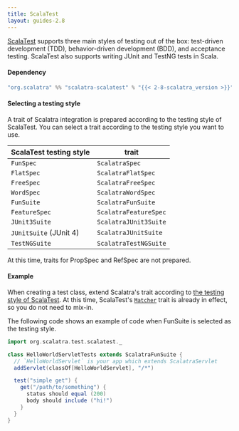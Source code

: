 ```yaml
---
title: ScalaTest
layout: guides-2.8
---
```


[ScalaTest](http://scalatest.org/) supports three main styles of testing out of
the box: test-driven development (TDD), behavior-driven development (BDD), and
acceptance testing. ScalaTest also supports writing JUnit and TestNG tests in
Scala.

#### Dependency

```scala
"org.scalatra" %% "scalatra-scalatest" % "{{< 2-8-scalatra_version >}}" % "test"
```

#### Selecting a testing style

A trait of Scalatra integration is prepared according to the testing style of ScalaTest.
You can select a trait according to the testing style you want to use.

|ScalaTest testing style|trait|
|---|---|
|`FunSpec`|`ScalatraSpec`|
|`FlatSpec`|`ScalatraFlatSpec`|
|`FreeSpec`|`ScalatraFreeSpec`|
|`WordSpec`|`ScalatraWordSpec`|
|`FunSuite`|`ScalatraFunSuite`|
|`FeatureSpec`|`ScalatraFeatureSpec`|
|`JUnit3Suite`|`ScalatraJUnit3Suite`|
|`JUnitSuite` (JUnit 4)|`ScalatraJUnitSuite`|
|`TestNGSuite`|`ScalatraTestNGSuite`|

At this time, traits for PropSpec and RefSpec are not prepared.

#### Example

When creating a test class, extend Scalatra's trait according to
[the testing style of ScalaTest](http://www.scalatest.org/user_guide/selecting_a_style).
At this time, ScalaTest's [`Matcher`](http://www.scalatest.org/user_guide/using_matchers)
trait is already in effect, so you do not need to mix-in.

The following code shows an example of code when FunSuite is selected as the testing style.

```scala
import org.scalatra.test.scalatest._

class HelloWorldServletTests extends ScalatraFunSuite {
  // `HelloWorldServlet` is your app which extends ScalatraServlet
  addServlet(classOf[HelloWorldServlet], "/*")

  test("simple get") {
    get("/path/to/something") {
      status should equal (200)
      body should include ("hi!")
    }
  }
}
```

